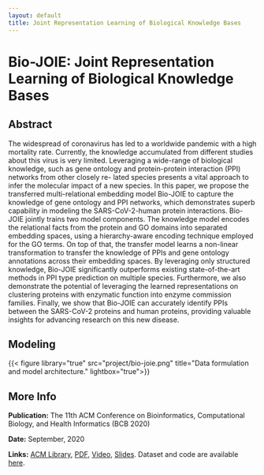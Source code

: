 ```yaml
---
layout: default
title: Joint Representation Learning of Biological Knowledge Bases
---
```


# Bio-JOIE: Joint Representation Learning of Biological Knowledge Bases

## Abstract

The widespread of coronavirus has led to a worldwide pandemic with a high mortality rate. Currently, the knowledge accumulated from different studies about this virus is very limited. Leveraging a wide-range of biological knowledge, such as gene ontology and protein-protein interaction (PPI) networks from other closely re- lated species presents a vital approach to infer the molecular impact of a new species. In this paper, we propose the transferred multi-relational embedding model Bio-JOIE to capture the knowledge of gene ontology and PPI networks, which demonstrates superb capability in modeling the SARS-CoV-2-human protein interactions. Bio-JOIE jointly trains two model components. The knowledge model encodes the relational facts from the protein and GO domains into separated embedding spaces, using a hierarchy-aware encoding technique employed for the GO terms. On top of that, the transfer model learns a non-linear transformation to transfer the knowledge of PPIs and gene ontology annotations across their embedding spaces. By leveraging only structured knowledge, Bio-JOIE significantly outperforms existing state-of-the-art methods in PPI type prediction on multiple species. Furthermore, we also demonstrate the potential of leveraging the learned representations on clustering proteins with enzymatic function into enzyme commission families. Finally, we show that Bio-JOIE can accurately identify PPIs between the SARS-CoV-2 proteins and human proteins, providing valuable insights for advancing research on this new disease. 

## Modeling

{{< figure library="true" src="project/bio-joie.png" title="Data formulation and model architecture." lightbox="true">}}

## More Info

**Publication:** The 11th ACM Conference on Bioinformatics, Computational Biology, and Health Informatics (BCB 2020)

**Date:** September, 2020

**Links:** [ACM Library](https://dl.acm.org/doi/10.1145/3388440.3412477), [PDF](/assets/files/pubs/BCB20_BioJOIE.pdf), [Video](https://drive.google.com/file/d/1izGjpfyqVxmBdmdLPof7QfxdNQefoRhY/view?usp=sharing), [Slides](/assets/files/pubs/BCB20_BioJOIE_Slides.pdf). Dataset and code are available [here](https://www.dropbox.com/sh/odwwjbc9fbed3y2/AADvKvu2w6Rcju6DOihQcBa_a?dl=0).
